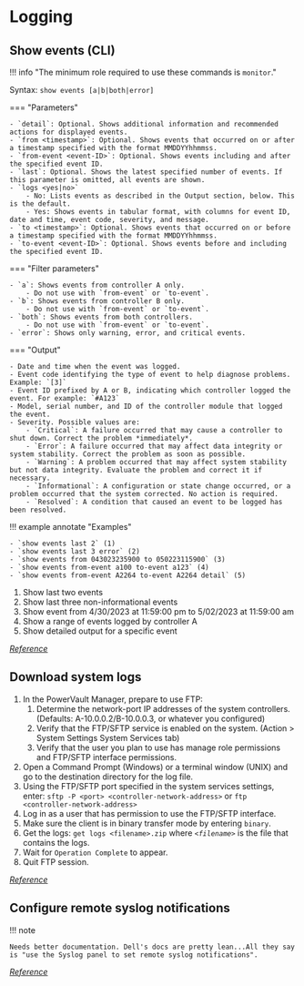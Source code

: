 # Logging

## Show events (CLI)

!!! info "The minimum role required to use these commands is `monitor`."

Syntax: `show events [a|b|both|error]`

=== "Parameters" 

    - `detail`: Optional. Shows additional information and recommended actions for displayed events.
    - `from <timestamp>`: Optional. Shows events that occurred on or after a timestamp specified with the format MMDDYYhhmmss.
    - `from-event <event-ID>`: Optional. Shows events including and after the specified event ID.
    - `last`: Optional. Shows the latest specified number of events. If this parameter is omitted, all events are shown.
    - `logs <yes|no>`
        - No: Lists events as described in the Output section, below. This is the default.
        - Yes: Shows events in tabular format, with columns for event ID, date and time, event code, severity, and message.
    - `to <timestamp>`: Optional. Shows events that occurred on or before a timestamp specified with the format MMDDYYhhmmss.
    - `to-event <event-ID>`: Optional. Shows events before and including the specified event ID.

=== "Filter parameters"

    - `a`: Shows events from controller A only.
        - Do not use with `from-event` or `to-event`.
    - `b`: Shows events from controller B only.
        - Do not use with `from-event` or `to-event`.
    - `both`: Shows events from both controllers.
        - Do not use with `from-event` or `to-event`.
    - `error`: Shows only warning, error, and critical events.

=== "Output"

    - Date and time when the event was logged.
    - Event code identifying the type of event to help diagnose problems. Example: `[3]`
    - Event ID prefixed by A or B, indicating which controller logged the event. For example: `#A123`
    - Model, serial number, and ID of the controller module that logged the event.
    - Severity. Possible values are:
        - `Critical`: A failure occurred that may cause a controller to shut down. Correct the problem *immediately*.
        - `Error`: A failure occurred that may affect data integrity or system stability. Correct the problem as soon as possible.
        - `Warning`: A problem occurred that may affect system stability but not data integrity. Evaluate the problem and correct it if necessary.
        - `Informational`: A configuration or state change occurred, or a problem occurred that the system corrected. No action is required.
        - `Resolved`: A condition that caused an event to be logged has been resolved.

!!! example annotate "Examples"

    - `show events last 2` (1)
    - `show events last 3 error` (2)
    - `show events from 043023235900 to 050223115900` (3)
    - `show events from-event a100 to-event a123` (4)
    - `show events from-event A2264 to-event A2264 detail` (5)

1. Show last two events
2. Show last three non-informational events
3. Show event from 4/30/2023 at 11:59:00 pm to 5/02/2023 at 11:59:00 am
4. Show a range of events logged by controller A
5. Show detailed output for a specific event

[*Reference*](https://www.dell.com/support/manuals/en-us/powervault-me5024/me5_series_cli/show-events?guid=guid-41a6afb6-fbf9-443c-aefa-70ef52b9384f&lang=en-us)

## Download system logs

1. In the PowerVault Manager, prepare to use FTP:
    1. Determine the network-port IP addresses of the system controllers. (Defaults: A-10.0.0.2/B-10.0.0.3, or whatever you configured)
    2. Verify that the FTP/SFTP service is enabled on the system. (Action > System Settings System Services tab)
    3. Verify that the user you plan to use has manage role permissions and FTP/SFTP interface permissions.
2. Open a Command Prompt (Windows) or a terminal window (UNIX) and go to the destination directory for the log file.
3. Using the FTP/SFTP port specified in the system services settings, enter:
        `sftp -P <port> <controller-network-address>` or `ftp <controller-network-address>`
4. Log in as a user that has permission to use the FTP/SFTP interface.
5. Make sure the client is in binary transfer mode by entering `binary`.
6. Get the logs:
        `get logs <filename>.zip` where *`<filename>`* is the file that contains the logs. 
7. Wait for `Operation Complete` to appear.
8. Quit FTP session. 

[*Reference*](https://www.dell.com/support/manuals/en-us/powervault-me5084/me5_series_ag/download-system-logs?guid=guid-a07cbc51-b7ef-4f1b-9ce3-1c4be111ac34&lang=en-us)

## Configure remote syslog notifications

!!! note

    Needs better documentation. Dell's docs are pretty lean...All they say is "use the Syslog panel to set remote syslog notifications".

[*Reference*](https://www.dell.com/support/manuals/en-us/powervault-me5024/me5_series_dg/set-up-syslog-notifications?guid=guid-3aeab203-531b-41f0-bc8c-40c9375a3df0&lang=en-us)
